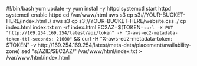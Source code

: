 #!/bin/bash
yum update -y
yum install -y httpd
systemctl start httpd
systemctl enable httpd
cd /var/www/html
aws s3 cp s3://YOUR-BUCKET-HERE/index.html ./
aws s3 cp s3://YOUR-BUCKET-HERE/website.css ./
cp index.html index.txt
rm -rf index.html
EC2AZ=$(TOKEN=`curl -X PUT "http://169.254.169.254/latest/api/token" -H "X-aws-ec2-metadata-token-ttl-seconds: 21600"` && curl -H "X-aws-ec2-metadata-token: $TOKEN" -v http://169.254.169.254/latest/meta-data/placement/availability-zone) 
sed "s/AZID/$EC2AZ/" /var/www/html/index.txt > /var/www/html/index.html
